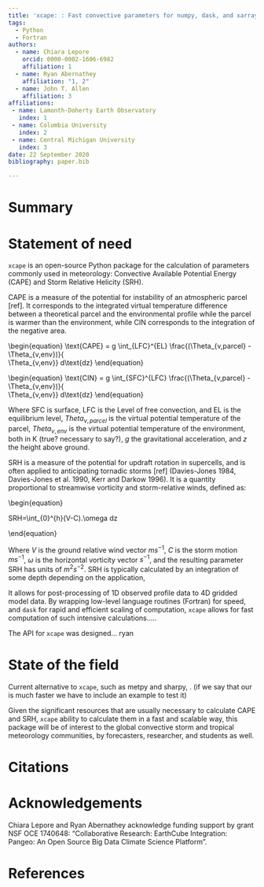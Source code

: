 ```yaml
---
title: 'xcape: : Fast convective parameters for numpy, dask, and xarray'
tags:
  - Python
  - Fortran
authors:
  - name: Chiara Lepore
    orcid: 0000-0002-1606-6982
    affiliation: 1 
  - name: Ryan Abernathey
    affiliation: "1, 2"
  - name: John T. Allen
    affiliation: 3
affiliations:
 - name: Lamonth-Doherty Earth Observatory
   index: 1
 - name: Columbia University
   index: 2
 - name: Central Michigan University
   index: 3
date: 22 September 2020
bibliography: paper.bib

---
```


# Summary


# Statement of need 

`xcape` is an open-source Python package for the calculation of parameters 
commonly used in meteorology: Convective Available Potential Energy (CAPE) and 
Storm Relative Helicity (SRH). 

CAPE is a measure of the potential for instability of an atmospheric parcel [ref]. It corresponds to the integrated virtual temperature difference between a theoretical parcel and the environmental profile while the parcel is warmer than the environment, while CIN corresponds to the integration of the negative area. 

\begin{equation}
\text{CAPE} = g \int_{LFC}^{EL} \frac{(\Theta_{v,parcel} - \Theta_{v,env})}{  \
              \Theta_{v,env}} d\text{dz}
\end{equation}

\begin{equation}
\text{CIN} = g \int_{SFC}^{LFC} \frac{(\Theta_{v,parcel} - \Theta_{v,env})}{  \
              \Theta_{v,env}} d\text{dz}
\end{equation}

Where SFC is surface, LFC is the Level of free convection, and EL is the equilibrium level, $Theta_{v,parcel}$ is the virtual potential temperature of the parcel, $Theta_{v,env}$ is the virtual potential temperature of the environment, both in K (true? necessary to say?), $g$ the gravitational acceleration, and $z$ the height above ground. 

SRH is a measure of the potential for updraft rotation in supercells, and is often applied to anticipating tornadic storms [ref] (Davies-Jones 1984, Davies-Jones et al. 1990, Kerr and Darkow 1996). It is a quantity proportional to streamwise vorticity and storm-relative winds, defined as: 

\begin{equation}

  SRH=\int_{0}^{h}(V-C).\omega dz   

\end{equation}

Where $V$ is the ground relative wind vector $ms^{-1}$, $C$ is the storm motion $ms^{-1}$, $\omega$ is the horizontal vorticity vector $s^{-1}$, and the resulting parameter SRH has units of $m^{2}s^{-2}$. SRH is typically calculated by an integration of some depth depending on the application,


It allows for post-processing of 1D observed profile data to 4D gridded 
model data. By wrapping low-level language routines (Fortran) for speed, and `dask` for rapid and efficient scaling of computation, `xcape` allows for fast computation of such intensive calculations…..

The API for `xcape` was designed… ryan

# State of the field 
Current alternative to `xcape`, such as metpy and sharpy, . (if we say that our is much faster we have to include an example to test it)

Given the significant resources that are usually necessary to calculate CAPE and SRH, `xcape` ability to calculate them in a fast and scalable way, this package will be of interest to the global convective storm and tropical meteorology communities, by forecasters, researcher, and students as well.




# Citations


# Acknowledgements

Chiara Lepore and Ryan Abernathey acknowledge funding support by grant NSF OCE 1740648: “Collaborative Research:  EarthCube Integration:  Pangeo:  An Open Source Big Data Climate Science Platform”.

# References
